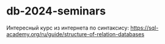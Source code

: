 # db-2024-seminars


Интересный курс из интернета по синтаксису: 
https://sql-academy.org/ru/guide/structure-of-relation-databases
